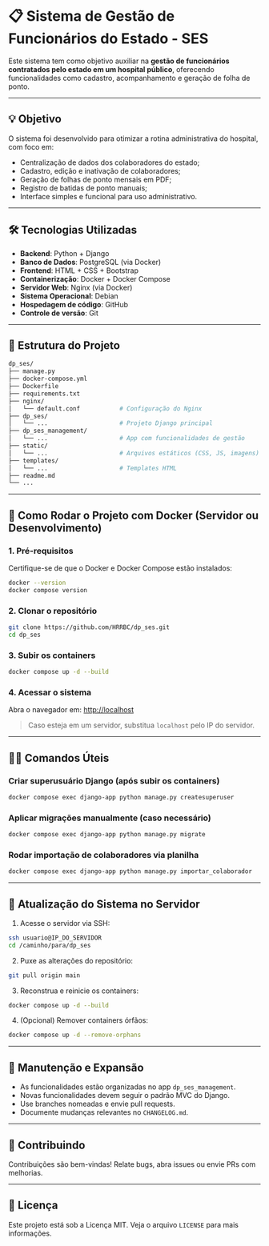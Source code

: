 # 📋 Sistema de Gestão de Funcionários do Estado - SES

Este sistema tem como objetivo auxiliar na **gestão de funcionários contratados pelo estado em um hospital público**, oferecendo funcionalidades como cadastro, acompanhamento e geração de folha de ponto.

---

## 💡 Objetivo

O sistema foi desenvolvido para otimizar a rotina administrativa do hospital, com foco em:

- Centralização de dados dos colaboradores do estado;
- Cadastro, edição e inativação de colaboradores;
- Geração de folhas de ponto mensais em PDF;
- Registro de batidas de ponto manuais;
- Interface simples e funcional para uso administrativo.

---

## 🛠️ Tecnologias Utilizadas

- **Backend**: Python + Django
- **Banco de Dados**: PostgreSQL (via Docker)
- **Frontend**: HTML + CSS + Bootstrap
- **Containerização**: Docker + Docker Compose
- **Servidor Web**: Nginx (via Docker)
- **Sistema Operacional**: Debian
- **Hospedagem de código**: GitHub
- **Controle de versão**: Git

---

## 📁 Estrutura do Projeto

```bash
dp_ses/
├── manage.py
├── docker-compose.yml
├── Dockerfile
├── requirements.txt
├── nginx/
│   └── default.conf           # Configuração do Nginx
├── dp_ses/
│   └── ...                    # Projeto Django principal
├── dp_ses_management/
│   └── ...                    # App com funcionalidades de gestão
├── static/
│   └── ...                    # Arquivos estáticos (CSS, JS, imagens)
├── templates/
│   └── ...                    # Templates HTML
├── readme.md
└── ...
```

---

## 🚀 Como Rodar o Projeto com Docker (Servidor ou Desenvolvimento)

### 1. Pré-requisitos

Certifique-se de que o Docker e Docker Compose estão instalados:

```bash
docker --version
docker compose version
```

### 2. Clonar o repositório

```bash
git clone https://github.com/HRRBC/dp_ses.git
cd dp_ses
```

### 3. Subir os containers

```bash
docker compose up -d --build
```

### 4. Acessar o sistema

Abra o navegador em: [http://localhost](http://localhost)

> Caso esteja em um servidor, substitua `localhost` pelo IP do servidor.

---

## 🧑‍💻 Comandos Úteis

### Criar superusuário Django (após subir os containers)

```bash
docker compose exec django-app python manage.py createsuperuser
```

### Aplicar migrações manualmente (caso necessário)

```bash
docker compose exec django-app python manage.py migrate
```

### Rodar importação de colaboradores via planilha

```bash
docker compose exec django-app python manage.py importar_colaborador
```

---

## 🔁 Atualização do Sistema no Servidor

1. Acesse o servidor via SSH:

```bash
ssh usuario@IP_DO_SERVIDOR
cd /caminho/para/dp_ses
```

2. Puxe as alterações do repositório:

```bash
git pull origin main
```

3. Reconstrua e reinicie os containers:

```bash
docker compose up -d --build
```

4. (Opcional) Remover containers órfãos:

```bash
docker compose up -d --remove-orphans
```

---

## 🔧 Manutenção e Expansão

- As funcionalidades estão organizadas no app `dp_ses_management`.
- Novas funcionalidades devem seguir o padrão MVC do Django.
- Use branches nomeadas e envie pull requests.
- Documente mudanças relevantes no `CHANGELOG.md`.

---

## 👥 Contribuindo

Contribuições são bem-vindas! Relate bugs, abra issues ou envie PRs com melhorias.

---

## 📄 Licença

Este projeto está sob a Licença MIT. Veja o arquivo `LICENSE` para mais informações.